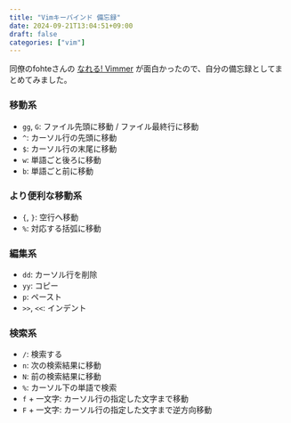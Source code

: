 ```yaml
---
title: "Vimキーバインド 備忘録"
date: 2024-09-21T13:04:51+09:00
draft: false
categories: ["vim"]
---
```


同僚のfohteさんの [なれる! Vimmer](https://gist.github.com/fohte/f99aab472119acd736dfc688bfdf383c) が面白かったので、自分の備忘録としてまとめてみました。

### 移動系
- `gg`, `G`: ファイル先頭に移動 / ファイル最終行に移動
- `^`: カーソル行の先頭に移動
- `$`: カーソル行の末尾に移動
- `w`: 単語ごと後ろに移動
- `b`: 単語ごと前に移動

### より便利な移動系
- `{`, `}`: 空行へ移動
- `%`: 対応する括弧に移動

### 編集系
- `dd`: カーソル行を削除
- `yy`: コピー
- `p`: ペースト
- `>>`, `<<`: インデント

### 検索系
- `/`: 検索する
-  `n`: 次の検索結果に移動
- `N`: 前の検索結果に移動
- `%`: カーソル下の単語で検索
- `f` + 一文字: カーソル行の指定した文字まで移動
- `F` + 一文字: カーソル行の指定した文字まで逆方向移動
